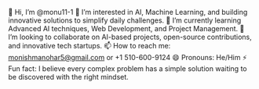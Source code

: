 👋 Hi, I’m @monu11-1
👀 I’m interested in AI, Machine Learning, and building innovative solutions to simplify daily challenges.
🌱 I’m currently learning Advanced AI techniques, Web Development, and Project Management.
💞️ I’m looking to collaborate on AI-based projects, open-source contributions, and innovative tech startups.
📫 How to reach me: monishmanohar5@gmail.com or +1 510-600-9124
😄 Pronouns: He/Him
⚡ Fun fact: I believe every complex problem has a simple solution waiting to be discovered with the right mindset.
<!--- monu11-1/monu11-1 is a ✨ special ✨ repository because its `README.md` (this file) appears on your GitHub profile. You can click the Preview link to take a look at your changes. --->
